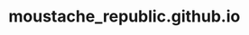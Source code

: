 # moustache_republic.github.io
<html>
    <head style="background-color:#F6F6F7> 
     
    </head>
    <body> 
    
    <frame_top height="100px" width="100%"> </frame_top>
    <!-- 图片展示 -->
    <frame_left height="700px" width="50%" > 
    <div class="pic p1"> </div>
    .pic{
        width: 80%;
        height: 100%;
        position: relative;
        background-repeat: no-repeat;
        background-position: top right;
         
    }
    .p1 {background-image:URL"https://drive.google.com/file/d/0B8KYnbdnrRGXSXVoMzdqRWhCTXc/view?resourcekey=0-isJkYanmVCSmONHLETXDwg"}
    
    </frame_left>
    <!-- 选择 -->
    <frame_right height="700px" width="50%"> 
    <h1 style="color:#222222">Classic Tee </h1>
    <h2 style="color:#222222">$75 </h2>
    <p style="color:#88888888"> product description </p>
    <p style="color:#222222">SIZE </p>
    <div class="square s1"> </div>
    <div class="square s2"> </div>
    <div class="square s3"> </div>
    .s1{ 
    width:50px;
    
    margin:20px auto;
    } 

    
    </frame_right>
    <frame_bottom height="100px" width="100%"> </frame_bottom>
    
    
    </body>
    

    
</html>
